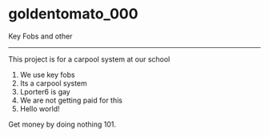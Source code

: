 # goldentomato_000
Key Fobs and other

**********************
This project is for a carpool system at our school
1. We use key fobs
2. Its a carpool system
3. Lporter6 is gay
4. We are not getting paid for this
5. Hello world!

Get money by doing nothing 101.
